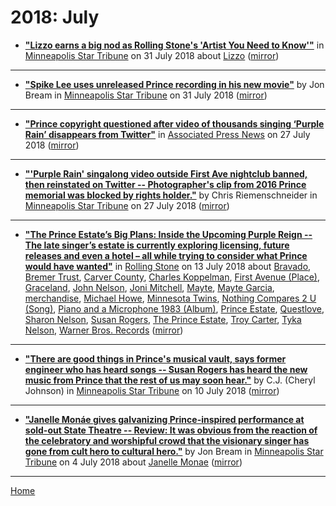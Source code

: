 # 2018: July

 - [**"Lizzo earns a big nod as Rolling Stone's 'Artist You Need to Know'"**](http://www.startribune.com/lizzo-earns-a-big-nod-as-rolling-stone-s-artist-you-need-to-know/489627651/) in [Minneapolis Star Tribune](http://www.startribune.com/) on 31 July 2018 about [Lizzo](../../topics/lizzo/index.md) ([mirror](https://web.archive.org/web/*/http://www.startribune.com/lizzo-earns-a-big-nod-as-rolling-stone-s-artist-you-need-to-know/489627651/))

----

 - [**"Spike Lee uses unreleased Prince recording in his new movie"**](http://www.startribune.com/spike-lee-uses-unreleased-prince-recording-in-his-new-movie/489662811/) by Jon Bream in [Minneapolis Star Tribune](http://www.startribune.com/) on 31 July 2018 ([mirror](https://web.archive.org/web/*/http://www.startribune.com/spike-lee-uses-unreleased-prince-recording-in-his-new-movie/489662811/))

----

 - [**"Prince copyright questioned after video of thousands singing ‘Purple Rain’ disappears from Twitter"**](https://www.apnews.com/c52f351aaba2d3209d673f7d64873d04) in [Associated Press News](https://www.apnews.com/) on 27 July 2018 ([mirror](https://web.archive.org/web/*/https://www.apnews.com/c52f351aaba2d3209d673f7d64873d04))

----

 - [**"'Purple Rain' singalong video outside First Ave nightclub banned, then reinstated on Twitter -- Photographer's clip from 2016 Prince memorial was blocked by rights holder."**](http://www.startribune.com/purple-rain-singalong-video-outside-first-ave-nightclub-banned-then-reinstated-on-twitter/489369791/) by Chris Riemenschneider in [Minneapolis Star Tribune](http://www.startribune.com/) on 27 July 2018 ([mirror](https://web.archive.org/web/*/http://www.startribune.com/purple-rain-singalong-video-outside-first-ave-nightclub-banned-then-reinstated-on-twitter/489369791/))

----

 - [**"The Prince Estate’s Big Plans: Inside the Upcoming Purple Reign -- The late singer’s estate is currently exploring licensing, future releases and even a hotel – all while trying to consider what Prince would have wanted"**](https://www.rollingstone.com/music/music-features/prince-estate-big-plans-upcoming-purple-reign-698529/) in [Rolling Stone](https://www.rollingstone.com/) on 13 July 2018 about [Bravado](../../topics/bravado/index.md), [Bremer Trust](../../topics/bremer-trust/index.md), [Carver County](../../topics/carver-county/index.md), [Charles Koppelman](../../topics/charles-koppelman/index.md), [First Avenue (Place)](../../topics/place/first-avenue/index.md), [Graceland](../../topics/graceland/index.md), [John Nelson](../../topics/john-nelson/index.md), [Joni Mitchell](../../topics/joni-mitchell/index.md), [Mayte](../../topics/mayte/index.md), [Mayte Garcia](../../topics/mayte-garcia/index.md), [merchandise](../../topics/merchandise/index.md), [Michael Howe](../../topics/michael-howe/index.md), [Minnesota Twins](../../topics/minnesota-twins/index.md), [Nothing Compares 2 U (Song)](../../topics/song/nothing-compares-2-u/index.md), [Piano and a Microphone 1983 (Album)](../../topics/album/piano-and-a-microphone-1983/index.md), [Prince Estate](../../topics/prince-estate/index.md), [Questlove](../../topics/questlove/index.md), [Sharon Nelson](../../topics/sharon-nelson/index.md), [Susan Rogers](../../topics/susan-rogers/index.md), [The Prince Estate](../../topics/the-prince-estate/index.md), [Troy Carter](../../topics/troy-carter/index.md), [Tyka Nelson](../../topics/tyka-nelson/index.md), [Warner Bros. Records](../../topics/warner-bros-records/index.md) ([mirror](https://web.archive.org/web/*/https://www.rollingstone.com/music/music-features/prince-estate-big-plans-upcoming-purple-reign-698529/))

----

 - [**"There are good things in Prince's musical vault, says former engineer who has heard songs -- Susan Rogers has heard the new music from Prince that the rest of us may soon hear."**](http://www.startribune.com/c-j-there-are-good-things-in-prince-s-musical-vault-says-former-engineer-who-has-heard-songs/487824511/) by C.J. (Cheryl Johnson) in [Minneapolis Star Tribune](http://www.startribune.com/) on 10 July 2018 ([mirror](https://web.archive.org/web/*/http://www.startribune.com/c-j-there-are-good-things-in-prince-s-musical-vault-says-former-engineer-who-has-heard-songs/487824511/))

----

 - [**"Janelle Monáe gives galvanizing Prince-inspired performance at sold-out State Theatre -- Review: It was obvious from the reaction of the celebratory and worshipful crowd that the visionary singer has gone from cult hero to cultural hero."**](http://www.startribune.com/janelle-monae-fights-for-the-right-to-funk/487297841/) by Jon Bream in [Minneapolis Star Tribune](http://www.startribune.com/) on 4 July 2018 about [Janelle Monae](../../topics/janelle-monae/index.md) ([mirror](https://web.archive.org/web/*/http://www.startribune.com/janelle-monae-fights-for-the-right-to-funk/487297841/))

----

[Home](./)
